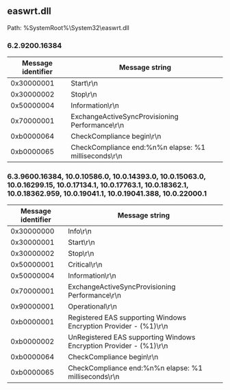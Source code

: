 ## easwrt.dll

Path: %SystemRoot%\System32\easwrt.dll

### 6.2.9200.16384

Message identifier | Message string
--- | ---
0x30000001 | Start\r\n
0x30000002 | Stop\r\n
0x50000004 | Information\r\n
0x70000001 | ExchangeActiveSyncProvisioning Performance\r\n
0xb0000064 | CheckCompliance begin\r\n
0xb0000065 | CheckCompliance end:%n%n    elapse: %1 milliseconds\r\n

### 6.3.9600.16384, 10.0.10586.0, 10.0.14393.0, 10.0.15063.0, 10.0.16299.15, 10.0.17134.1, 10.0.17763.1, 10.0.18362.1, 10.0.18362.959, 10.0.19041.1, 10.0.19041.388, 10.0.22000.1

Message identifier | Message string
--- | ---
0x30000000 | Info\r\n
0x30000001 | Start\r\n
0x30000002 | Stop\r\n
0x50000001 | Critical\r\n
0x50000004 | Information\r\n
0x70000001 | ExchangeActiveSyncProvisioning Performance\r\n
0x90000001 | Operational\r\n
0xb0000001 | Registered EAS supporting Windows Encryption Provider - (%1)\r\n
0xb0000002 | UnRegistered EAS supporting Windows Encryption Provider - (%1)\r\n
0xb0000064 | CheckCompliance begin\r\n
0xb0000065 | CheckCompliance end:%n%n    elapse: %1 milliseconds\r\n
